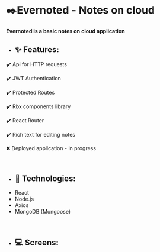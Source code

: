 <h1>✒️Evernoted - Notes on cloud</h1>

<h4>Evernoted is a basic notes on cloud application</h4>

<ul><li><h2>✨ Features:</h2></li></ul>
<p> ✔️ Api for HTTP requests </p>
<p> ✔️ JWT Authentication </p>
<p> ✔️ Protected Routes </p>  
<p> ✔️ Rbx components library
<p> ✔️ React Router </p>
<p> ✔️ Rich text for editing notes </p>
<p> ❌ Deployed application - in progress </p>

<br>

<ul><li><h2>🚀 Technologies:</h2></li></ul>
<ul>
  <li> React </li>
  <li> Node.js </li>
  <li> Axios </li>
  <li> MongoDB (Mongoose) </li>
</ul>

<br>

<ul><li><h2>💻 Screens:</h2></li></ul>